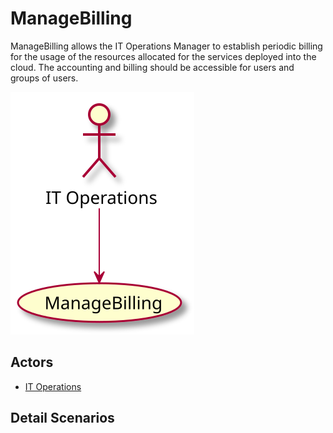 # ManageBilling

ManageBilling allows the IT Operations Manager to establish periodic billing for the usage of the resources allocated for the services deployed into the cloud. The accounting and billing should be accessible for users and groups of users.

![Activities Diagram](./activities.svg)

## Actors

* [IT Operations](/actors/ITOperations/index.md)


## Detail Scenarios

  


